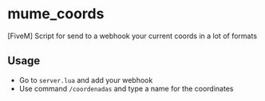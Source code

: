 # mume_coords
[FiveM] Script for send to a webhook your current coords in a lot of formats

## Usage
* Go to `server.lua` and add your webhook
* Use command `/coordenadas` and type a name for the coordinates
